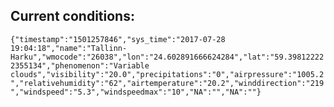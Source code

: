 ## Current conditions: 
 ``` {"timestamp":"1501257846","sys_time":"2017-07-28 19:04:18","name":"Tallinn-Harku","wmocode":"26038","lon":"24.602891666624284","lat":"59.398122222355134","phenomenon":"Variable clouds","visibility":"20.0","precipitations":"0","airpressure":"1005.2","relativehumidity":"62","airtemperature":"20.2","winddirection":"219","windspeed":"5.3","windspeedmax":"10","NA":"","NA":""} ```
